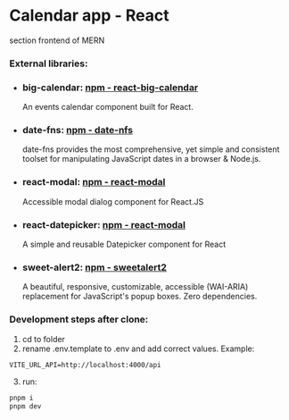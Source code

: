 # Calendar app - React

section frontend of MERN

### External libraries:

- ### big-calendar: [npm - react-big-calendar](https://www.npmjs.com/package/react-big-calendar)
  An events calendar component built for React.
- ### date-fns: [npm - date-nfs](https://www.npmjs.com/package/date-fns)
  date-fns provides the most comprehensive, yet simple and consistent toolset
  for manipulating JavaScript dates in a browser & Node.js.
- ### react-modal: [npm - react-modal](https://www.npmjs.com/package/react-modal)
  Accessible modal dialog component for React.JS
- ### react-datepicker: [npm - react-modal](https://www.npmjs.com/package/react-datepicker)
  A simple and reusable Datepicker component for React
- ### sweet-alert2: [npm - sweetalert2](https://www.npmjs.com/package/sweetalert2/v/6.6.1?activeTab=readme)
  A beautiful, responsive, customizable, accessible (WAI-ARIA) replacement for JavaScript's popup boxes. Zero dependencies.

### Development steps after clone:

1. cd to folder
2. rename .env.template to .env and add correct values. Example:

```
VITE_URL_API=http://localhost:4000/api
```

3. run:

```sh
pnpm i
pnpm dev
```
